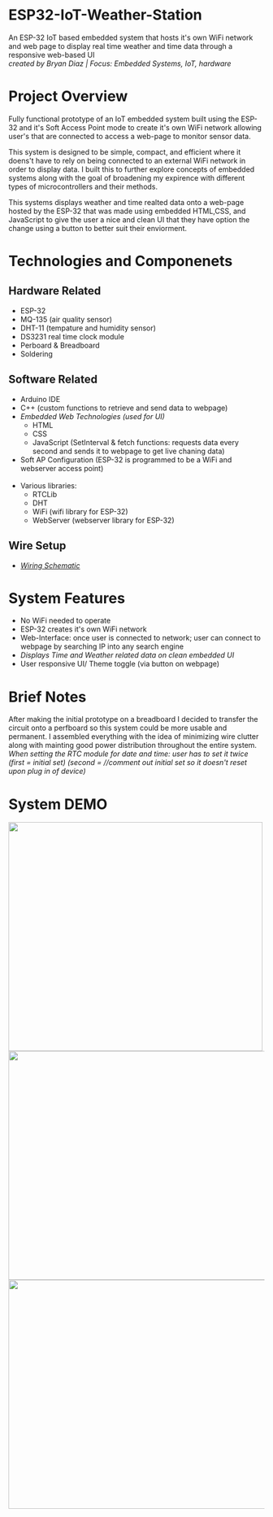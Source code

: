# ESP32-IoT-Weather-Station
An ESP-32 IoT based embedded system that hosts it's own WiFi network and web page to display
real time weather and time data through a responsive web-based UI
</br>
*created by Bryan Diaz | Focus: Embedded Systems, IoT, hardware*

# Project Overview
Fully functional prototype of an IoT embedded system built using the ESP-32 and it's Soft Access Point mode
to create it's own WiFi network allowing user's that are connected to access a web-page to monitor sensor data.

This system is designed to be simple, compact, and efficient where it doens't have to rely on being connected to an external WiFi network in order to display data.
I built this to further explore concepts of embedded systems along with the goal of broadening my expirence with different types of microcontrollers and their methods.

This systems displays weather and time realted data onto a web-page hosted by the ESP-32 that was made using embedded HTML,CSS, and JavaScript to give the user a nice and clean UI that they have option the change using a button to better suit their enviorment.

# Technologies and Componenets
## Hardware Related
+ ESP-32
+ MQ-135 (air quality sensor)
+ DHT-11 (tempature and humidity sensor)
+ DS3231 real time clock module
+ Perboard & Breadboard
+ Soldering

## Software Related
+ Arduino IDE
+ C++ (custom functions to retrieve and send data to webpage)
+ *Embedded Web Technologies (used for UI)*
    + HTML
    + CSS
    + JavaScript (SetInterval & fetch functions: requests data every second and sends it to webpage to get live chaning data)
+ Soft AP Configuration (ESP-32 is programmed to be a WiFi and webserver access point)
  </br>
  </br>
+ Various libraries:
    + RTCLib
    + DHT
    + WiFi (wifi library for ESP-32)
    + WebServer (webserver library for ESP-32)
 
## Wire Setup
+ *[Wiring Schematic](IoTWeatherStationDiagram.png)*

# System Features
+ No WiFi needed to operate
+ ESP-32 creates it's own WiFi network
+ Web-Interface: once user is connected to network; user can connect to webpage by searching IP into any search engine
+ *Displays Time and Weather related data on clean embedded UI*
+ User responsive UI/ Theme toggle (via button on webpage)

# Brief Notes
After making the initial prototype on a breadboard I decided to transfer the circuit onto a perfboard so this system could be more usable and permanent. I assembled everything with the idea of minimizing wire clutter along with mainting good power distribution throughout the entire system.
*When setting the RTC module for date and time: user has to set it twice (first = initial set) (second = //comment out initial set so it doesn't reset upon plug in of device)*

# System DEMO
<img src = "https://github.com/user-attachments/assets/2c198dd4-7f36-4538-a97c-18a471ddff9d" width = "500" height = "450"/> 
</br>
<img src = "https://github.com/user-attachments/assets/1f4d39b4-e37c-43df-b9d2-100bac5804b2" width = "530" height = "450"/> <img src = "https://github.com/user-attachments/assets/2cbf61d6-d23c-4c61-bc88-beb428092c60" width = "530" height = "450"/>




